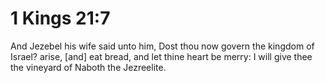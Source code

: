 # 1 Kings 21:7

And Jezebel his wife said unto him, Dost thou now govern the kingdom of Israel? arise, [and] eat bread, and let thine heart be merry: I will give thee the vineyard of Naboth the Jezreelite.